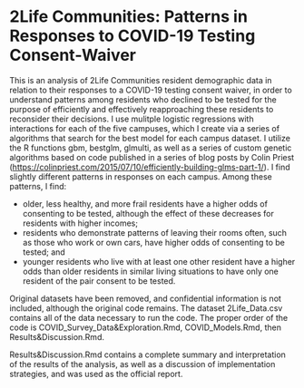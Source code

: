 # 2Life Communities: Patterns in Responses to COVID-19 Testing Consent-Waiver
This is an analysis of 2Life Communities resident demographic data in relation to their responses to a COVID-19 testing consent waiver, in order to understand patterns among residents who declined to be tested for the purpose of efficiently and effectively reapproaching these residents to reconsider their decisions. I use mulitple logistic regressions with interactions for each of the five campuses, which I create via a series of algorithms that search for the best model for each campus dataset. I utilize the R functions gbm, bestglm, glmulti, as well as a series of custom genetic algorithms based on code published in a series of blog posts by Colin Priest (https://colinpriest.com/2015/07/10/efficiently-building-glms-part-1/). I find slightly different patterns in responses on each campus. Among these patterns, I find:

- older, less healthy, and more frail residents have a higher odds of consenting to be tested, although the effect of these decreases for residents with higher incomes;
- residents who demonstrate patterns of leaving their rooms often, such as those who work or own cars, have higher odds of consenting to be tested; and
- younger residents who live with at least one other resident have a higher odds than older residents in similar living situations to have only one resident of the pair consent to be tested.

Original datasets have been removed, and confidential information is not included, although the original code remains. The dataset 2Life_Data.csv contains all of the data necessary to run the code. The proper order of the code is COVID_Survey_Data&Exploration.Rmd, COVID_Models.Rmd, then Results&Discussion.Rmd. 

Results&Discussion.Rmd contains a complete summary and interpretation of the results of the analysis, as well as a discussion of implementation strategies, and was used as the official report.
